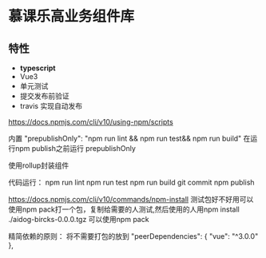 # 慕课乐高业务组件库

## 特性
* **typescript** 
* Vue3
* 单元测试
* 提交发布前验证
* travis 实现自动发布




https://docs.npmjs.com/cli/v10/using-npm/scripts

内置  "prepublishOnly": "npm run lint && npm run test&& npm run build"
在运行npm publish之前运行 prepublishOnly


使用rollup封装组件

代码运行：
npm run lint 
npm run test
npm run build
git commit 
npm publish


https://docs.npmjs.com/cli/v10/commands/npm-install
测试包好不好用可以使用npm pack打一个包，复制给需要的人测试,然后使用的人用npm install ./aidog-bircks-0.0.0.tgz
可以使用npm pack


精简依赖的原则：
将不需要打包的放到
  "peerDependencies": {
    "vue": "^3.0.0"
  },